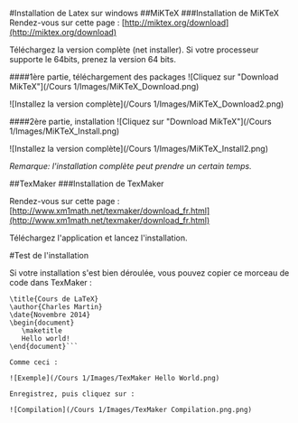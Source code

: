 #Installation de Latex sur windows
##MiKTeX
###Installation de MiKTeX
Rendez-vous sur cette page : [http://miktex.org/download](http://miktex.org/download)

Téléchargez la version complète (net installer). Si votre processeur supporte le 64bits, prenez la version 64 bits.

####1ère partie, téléchargement des packages
![Cliquez sur "Download MikTeX"](/Cours 1/Images/MiKTeX_Download.png)

![Installez la version complète](/Cours 1/Images/MiKTeX_Download2.png)

####2ère partie, installation
![Cliquez sur "Download MikTeX"](/Cours 1/Images/MiKTeX_Install.png)

![Installez la version complète](/Cours 1/Images/MiKTeX_Install2.png)

*Remarque: l'installation complète peut prendre un certain temps.*

##TexMaker
###Installation de TexMaker

Rendez-vous sur cette page : [http://www.xm1math.net/texmaker/download_fr.html](http://www.xm1math.net/texmaker/download_fr.html)

Téléchargez l'application et lancez l'installation.

#Test de l'installation

Si votre installation s'est bien déroulée, vous pouvez copier ce morceau de code dans TexMaker :

```\documentclass{article}
\title{Cours de LaTeX}
\author{Charles Martin}
\date{Novembre 2014}
\begin{document}
   \maketitle
   Hello world!
\end{document}```

Comme ceci :

![Exemple](/Cours 1/Images/TexMaker Hello World.png)

Enregistrez, puis cliquez sur :

![Compilation](/Cours 1/Images/TexMaker Compilation.png.png)
